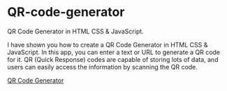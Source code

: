 # QR-code-generator
QR Code Generator in HTML CSS &amp; JavaScript.
 <p>I have shown you how to create a QR Code Generator in HTML CSS & JavaScript. In this app, you can enter a text or URL to generate a QR code for it. QR (Quick Response) codes are capable of storing lots of data, and users can easily access the information by scanning the QR code.</p>
<a href="https://akash-alarm-clock.netlify.app/">QR Code Generator</a>
